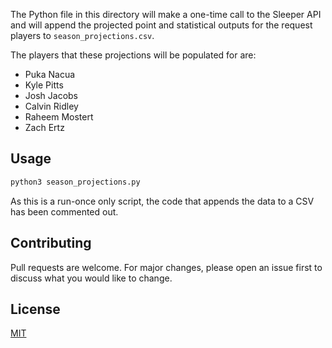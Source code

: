 The Python file in this directory will make a one-time call to the Sleeper API and will append the projected point and statistical outputs for the request players to `season_projections.csv`.

The players that these projections will be populated for are:
- Puka Nacua
- Kyle Pitts
- Josh Jacobs
- Calvin Ridley
- Raheem Mostert
- Zach Ertz

## Usage

```bash
python3 season_projections.py
```

As this is a run-once only script, the code that appends the data to a CSV has been commented out.

## Contributing

Pull requests are welcome. For major changes, please open an issue first
to discuss what you would like to change.

## License

[MIT](https://choosealicense.com/licenses/mit/)